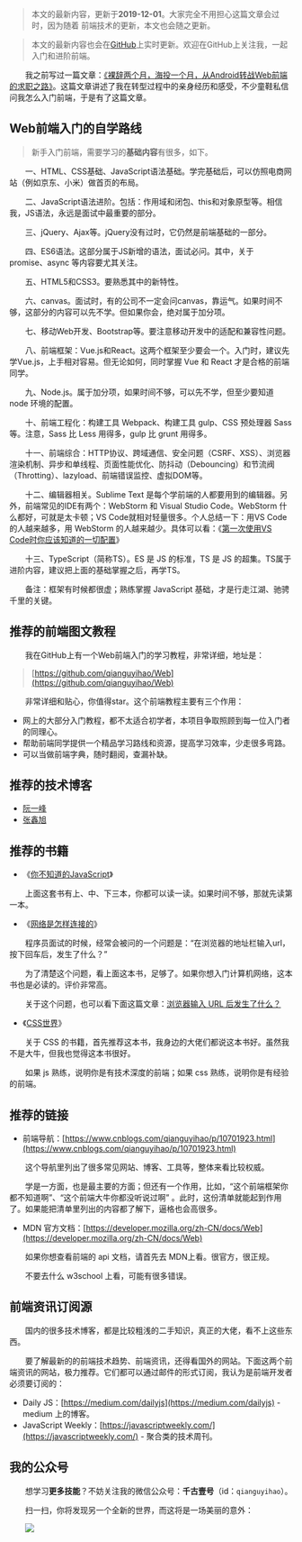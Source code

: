 > 本文的最新内容，更新于**2019-12-01**。大家完全不用担心这篇文章会过时，因为随着 前端技术的更新，本文也会随之更新。
>

> 本文的最新内容也会在[GitHub](https://github.com/qianguyihao/Web)上实时更新。欢迎在GitHub上关注我，一起入门和进阶前端。
>

　　我之前写过一篇文章：[《裸辞两个月，海投一个月，从Android转战Web前端的求职之路》](http://www.cnblogs.com/smyhvae/p/8732781.html)。这篇文章讲述了我在转型过程中的亲身经历和感受，不少童鞋私信问我怎么入门前端，于是有了这篇文章。

## Web前端入门的自学路线

> 新手入门前端，需要学习的**基础内容**有很多，如下。
>

　　一、HTML、CSS基础、JavaScript语法基础。学完基础后，可以仿照电商网站（例如京东、小米）做首页的布局。

　　二、JavaScript语法进阶。包括：作用域和闭包、this和对象原型等。相信我，JS语法，永远是面试中最重要的部分。

　　三、jQuery、Ajax等。jQuery没有过时，它仍然是前端基础的一部分。

　　四、ES6语法。这部分属于JS新增的语法，面试必问。其中，关于 promise、async 等内容要尤其关注。

　　五、HTML5和CSS3。要熟悉其中的新特性。

　　六、canvas。面试时，有的公司不一定会问canvas，靠运气。如果时间不够，这部分的内容可以先不学。但如果你会，绝对属于加分项。

　　七、移动Web开发、Bootstrap等。要注意移动开发中的适配和兼容性问题。

　　八、前端框架：Vue.js和React。这两个框架至少要会一个。入门时，建议先学Vue.js，上手相对容易。但无论如何，同时掌握 Vue 和 React 才是合格的前端同学。

　　九、Node.js。属于加分项，如果时间不够，可以先不学，但至少要知道 node 环境的配置。

　　十、前端工程化：构建工具 Webpack、构建工具 gulp、CSS 预处理器 Sass 等。注意，Sass 比 Less 用得多，gulp 比 grunt 用得多。

　　十一、前端综合：HTTP协议、跨域通信、安全问题（CSRF、XSS）、浏览器渲染机制、异步和单线程、页面性能优化、防抖动（Debouncing）和节流阀（Throtting）、lazyload、前端错误监控、虚拟DOM等。

　　十二、编辑器相关。Sublime Text 是每个学前端的人都要用到的编辑器。另外，前端常见的IDE有两个：WebStorm 和 Visual Studio Code。WebStorm 什么都好，可就是太卡顿；VS Code就相对轻量很多。个人总结一下：用VS Code 的人越来越多，用 WebStorm 的人越来越少。具体可以看：《[第一次使用VS Code时你应该知道的一切配置](https://www.cnblogs.com/qianguyihao/p/10732375.html)》

　　十三、TypeScript（简称TS）。ES 是 JS 的标准，TS 是 JS 的超集。TS属于进阶内容，建议把上面的基础掌握之后，再学TS。

　　备注：框架有时候都很虚；熟练掌握 JavaScript 基础，才是行走江湖、驰骋千里的关键。

## 推荐的前端图文教程

　　我在GitHub上有一个Web前端入门的学习教程，非常详细，地址是：

> [https://github.com/qianguyihao/Web](https://github.com/qianguyihao/Web)
>

　　非常详细和贴心，你值得star。这个前端教程主要有三个作用：

- 网上的大部分入门教程，都不太适合初学者，本项目争取照顾到每一位入门者的同理心。
- 帮助前端同学提供一个精品学习路线和资源，提高学习效率，少走很多弯路。
- 可以当做前端字典，随时翻阅，查漏补缺。

## 推荐的技术博客

- [阮一峰](http://www.ruanyifeng.com/blog/)
- [张鑫旭](http://www.zhangxinxu.com/wordpress/)

## 推荐的书籍

- 《[你不知道的JavaScript](https://book.douban.com/subject/26351021/)》

　　上面这套书有上、中、下三本，你都可以读一读。如果时间不够，那就先读第一本。

- 《[网络是怎样连接的](https://book.douban.com/subject/26941639/)》

　　程序员面试的时候，经常会被问的一个问题是：“在浏览器的地址栏输入url，按下回车后，发生了什么？”

　　为了清楚这个问题，看上面这本书，足够了。如果你想入门计算机网络，这本书也是必读的。评价非常高。

　　关于这个问题，也可以看下面这篇文章：[浏览器输入 URL 后发生了什么？](https://zhuanlan.zhihu.com/p/43369093)

- 《[CSS世界](https://book.douban.com/subject/27615777/)》

　　关于 CSS 的书籍，首先推荐这本书，我身边的大佬们都说这本书好。虽然我不是大牛，但我也觉得这本书很好。

　　如果 js 熟练，说明你是有技术深度的前端；如果 css 熟练，说明你是有经验的前端。

## 推荐的链接

- 前端导航：[https://www.cnblogs.com/qianguyihao/p/10701923.html](https://www.cnblogs.com/qianguyihao/p/10701923.html)

　　这个导航里列出了很多常见网站、博客、工具等，整体来看比较权威。

　　学是一方面，也是最主要的方面；但还有一个作用，比如，“这个前端框架你都不知道啊”、“这个前端大牛你都没听说过啊” 。此时，这份清单就能起到作用了。如果能把清单里列出的内容都了解下，逼格也会高很多。

- MDN 官方文档：[https://developer.mozilla.org/zh-CN/docs/Web](https://developer.mozilla.org/zh-CN/docs/Web)

　　如果你想查看前端的 api 文档，请首先去 MDN上看。很官方，很正规。

　　不要去什么 w3school 上看，可能有很多错误。

## 前端资讯订阅源

　　国内的很多技术博客，都是比较粗浅的二手知识，真正的大佬，看不上这些东西。

　　要了解最新的的前端技术趋势、前端资讯，还得看国外的网站。下面这两个前端资讯的网站，极力推荐。它们都可以通过邮件的形式订阅，我认为是前端开发者必须要订阅的：

- Daily JS：[https://medium.com/dailyjs](https://medium.com/dailyjs)  - medium 上的博客。
- JavaScript Weekly：[https://javascriptweekly.com/](https://javascriptweekly.com/)  - 聚合类的技术周刊。

## 我的公众号

　　想学习**更多技能**</font>？不妨关注我的微信公众号：**千古壹号**（id：`qianguyihao`）。

　　扫一扫，你将发现另一个全新的世界，而这将是一场美丽的意外：

　　![](http://img.smyhvae.com/2016040102.jpg)
